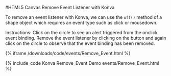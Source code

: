 
#HTML5 Canvas Remove Event Listener with Konva

To remove an event listener with Konva, we can use the `off()` method of
a shape object which requires an event type such as click or mousedown.

Instructions: Click on the circle to see an alert triggered from the onclick
event binding.  Remove the event listener by clicking on the button and again
click on the circle to observe that the event binding has been removed.

{% iframe /downloads/code/events/Remove_Event.html %}

{% include_code Konva Remove_Event Demo events/Remove_Event.html %}